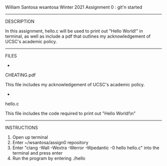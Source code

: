 William Santosa
wsantosa
Winter 2021
Assignment 0 : git'n started

-------------------
DESCRIPTION

In this assignment, hello.c will be used to print out "Hello World!" in terminal, as well as include a pdf that outlines my acknowledgement of UCSC's academic policy.

-------------------
FILES

-
CHEATING.pdf

This file includes my acknowledgement of UCSC's academic policy.

-
hello.c

This file includes the code required to print out "Hello World!\n"

-------------------
INSTRUCTIONS

1. Open up terminal
2. Enter ~/wsantosa/assign0 repository
3. Enter "clang -Wall -Wextra -Werror -Wpedantic -0 hello hello.c" into the terminal and press enter
4. Run the program by entering ./hello


